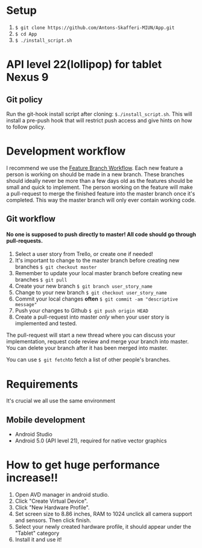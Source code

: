 # Setup

1. `$ git clone https://github.com/Antons-Skafferi-MIUN/App.git`
2. `$ cd App`
3. `$ ./install_script.sh`

# API level 22(lollipop) for tablet Nexus 9

## Git policy
Run the git-hook install script after cloning: `$./install_script.sh`. This will install a pre-push hook that will restrict push access and give hints on how to follow policy. 

# Development workflow
I recommend we use the [Feature Branch Workflow](https://www.atlassian.com/git/tutorials/comparing-workflows/feature-branch-workflow). Each new feature a person is working on should be made in a new branch. These branches should ideally never be more than a few days old as the features should be small and quick to implement. The person working on the feature will make a pull-request to merge the finished feature into the master branch once it's completed. This way the master branch will only ever contain working code. 

## Git workflow
#### No one is supposed to push directly to master! All code should go through pull-requests.
1. Select a user story from Trello, or create one if needed!
2. It's important to change to the master branch before creating new branches `$ git checkout master`
3. Remember to update your local master branch before creating new branches `$ git pull`
4. Create your new branch `$ git branch user_story_name`
5. Change to your new branch `$ git checkout user_story_name`
6. Commit your local changes __often__ `$ git commit -am "descriptive message"`
7. Push your changes to Github `$ git push origin HEAD`
8. Create a pull-request into master _only_ when your user story is implemented and tested. 

The pull-request will start a new thread where you can discuss your implementation, request code review and merge your branch into master. You can delete your branch after it has been merged into master. 

You can use `$ git fetch`to fetch a list of other people's branches. 

# Requirements
It's crucial we all use the same environment

## Mobile development

* Android Studio  
* Android 5.0 (API level 21), required for native vector graphics

# How to get huge performance increase!!
1. Open AVD manager in android studio.
2. Click "Create Virtual Device".
3. Click "New Hardware Profile".
4. Set screen size to 8.86 inches, RAM to 1024 unclick all camera support and sensors. Then click
finish.
5. Select your newly created hardware profile, it should appear under the "Tablet" category
6. Install it and use it!
